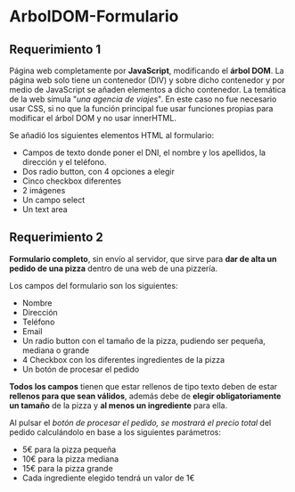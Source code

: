 # ArbolDOM-Formulario

## Requerimiento 1

Página web completamente por **JavaScript**, modificando el **árbol DOM**. La página web solo tiene un contenedor (DIV) y sobre dicho contenedor y por medio de JavaScript se añaden elementos a dicho contenedor. La temática de la web simula "*una agencia de viajes*". 
En este caso no fue necesario usar CSS, si no que la función principal fue usar funciones propias para modificar el árbol DOM y no usar innerHTML.

Se añadió los siguientes elementos HTML al formulario:
- Campos de texto donde poner el DNI, el nombre y los apellidos, la dirección y el teléfono.
- Dos radio button, con 4 opciones a elegir
- Cinco checkbox diferentes
- 2 imágenes
- Un campo select
- Un text area


## Requerimiento 2

**Formulario completo**, sin envío al servidor, que sirve para **dar de alta un pedido de una pizza** dentro de una web de una pizzería.

Los campos del formulario son los siguientes:
- Nombre
- Dirección
- Teléfono
- Email
- Un radio button con el tamaño de la pizza, pudiendo ser pequeña, mediana o grande
- 4 Checkbox con los diferentes ingredientes de la pizza
- Un botón de procesar el pedido

**Todos los campos** tienen que estar rellenos de tipo texto deben de estar **rellenos para que sean válidos**, además debe de **elegir obligatoriamente un tamaño** de la pizza y **al menos un ingrediente** para ella.

Al pulsar el *botón de procesar el pedido, se mostrará el precio total* del pedido calculándolo en base a los siguientes parámetros:

- 5€ para la pizza pequeña
- 10€ para la pizza mediana
- 15€ para la pizza grande
- Cada ingrediente elegido tendrá un valor de 1€
